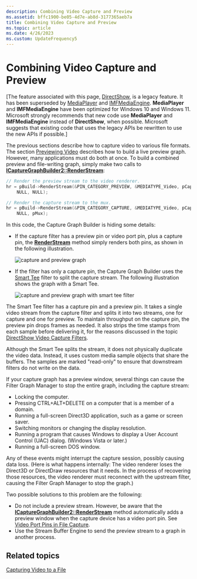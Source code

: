 ```yaml
---
description: Combining Video Capture and Preview
ms.assetid: bffc1900-be05-4d7e-ab8d-3177365aeb7a
title: Combining Video Capture and Preview
ms.topic: article
ms.date: 4/26/2023
ms.custom: UpdateFrequency5
---
```


# Combining Video Capture and Preview

\[The feature associated with this page, [DirectShow](/windows/win32/directshow/directshow), is a legacy feature. It has been superseded by [MediaPlayer](/uwp/api/Windows.Media.Playback.MediaPlayer) and [IMFMediaEngine](/windows/win32/api/mfmediaengine/nn-mfmediaengine-imfmediaengine). **MediaPlayer** and **IMFMediaEngine** have been optimized for Windows 10 and Windows 11. Microsoft strongly recommends that new code use **MediaPlayer** and **IMFMediaEngine** instead of **DirectShow**, when possible. Microsoft suggests that existing code that uses the legacy APIs be rewritten to use the new APIs if possible.\]

The previous sections describe how to capture video to various file formats. The section [Previewing Video](previewing-video.md) describes how to build a live preview graph. However, many applications must do both at once. To build a combined preview and file-writing graph, simply make two calls to [**ICaptureGraphBuilder2::RenderStream**](/windows/desktop/api/Strmif/nf-strmif-icapturegraphbuilder2-renderstream):


```C++
// Render the preview stream to the video renderer.
hr = pBuild->RenderStream(&PIN_CATEGORY_PREVIEW, &MEDIATYPE_Video, pCap, 
    NULL, NULL);

// Render the capture stream to the mux.
hr = pBuild->RenderStream(&PIN_CATEGORY_CAPTURE, &MEDIATYPE_Video, pCap, 
    NULL, pMux);
```



In this code, the Capture Graph Builder is hiding some details:

-   If the capture filter has a preview pin or video port pin, plus a capture pin, the [**RenderStream**](/windows/desktop/api/Strmif/nf-strmif-icapturegraphbuilder2-renderstream) method simply renders both pins, as shown in the following illustration.

    ![capture and preview graph](images/vidcap04.png)

-   If the filter has only a capture pin, the Capture Graph Builder uses the [Smart Tee](smart-tee-filter.md) filter to split the capture stream. The following illustration shows the graph with a Smart Tee.

    ![capture and preview graph with smart tee filter](images/vidcap05.png)

The Smart Tee filter has a capture pin and a preview pin. It takes a single video stream from the capture filter and splits it into two streams, one for capture and one for preview. To maintain throughput on the capture pin, the preview pin drops frames as needed. It also strips the time stamps from each sample before delivering it, for the reasons discussed in the topic [DirectShow Video Capture Filters](directshow-video-capture-filters.md).

Although the Smart Tee splits the stream, it does not physically duplicate the video data. Instead, it uses custom media sample objects that share the buffers. The samples are marked "read-only" to ensure that downstream filters do not write on the data.

If your capture graph has a preview window, several things can cause the Filter Graph Manager to stop the entire graph, including the capture stream:

-   Locking the computer.
-   Pressing CTRL+ALT+DELETE on a computer that is a member of a domain.
-   Running a full-screen Direct3D application, such as a game or screen saver.
-   Switching monitors or changing the display resolution.
-   Running a program that causes Windows to display a User Account Control (UAC) dialog. (Windows Vista or later.)
-   Running a full-screen DOS window.

Any of these events might interrupt the capture session, possibly causing data loss. (Here is what happens internally: The video renderer loses the Direct3D or DirectDraw resources that it needs. In the process of recovering those resources, the video renderer must reconnect with the upstream filter, causing the Filter Graph Manager to stop the graph.)

Two possible solutions to this problem are the following:

-   Do not include a preview stream. However, be aware that the [**ICaptureGraphBuilder2::RenderStream**](/windows/desktop/api/Strmif/nf-strmif-icapturegraphbuilder2-renderstream) method automatically adds a preview window when the capture device has a video port pin. See [Video Port Pins in File Capture](video-port-pins-in-file-capture.md).
-   Use the Stream Buffer Engine to send the preview stream to a graph in another process.

## Related topics

<dl> <dt>

[Capturing Video to a File](capturing-video-to-a-file.md)
</dt> </dl>

 

 




